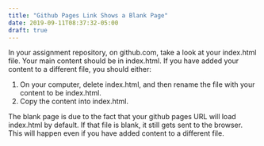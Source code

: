 ```yaml
---
title: "Github Pages Link Shows a Blank Page"
date: 2019-09-11T08:37:32-05:00
draft: true
---
```


In your assignment repository, on github.com, take a look at your index.html file. Your main content should be in index.html. If you have added your content to a different file, you should either:

1. On your computer, delete index.html, and then rename the file with your content to be index.html.
2. Copy the content into index.html.

The blank page is due to the fact that your github pages URL will load index.html by default. If that file is blank, it still gets sent to the browser. This will happen even if you have added content to a different file.
